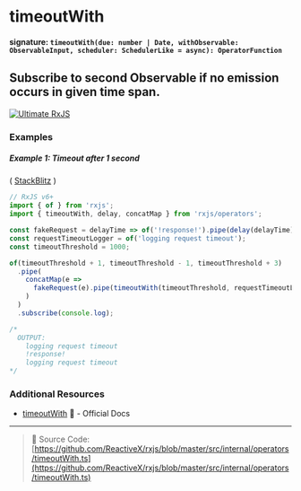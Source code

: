 # timeoutWith

#### signature: `timeoutWith(due: number | Date, withObservable: ObservableInput, scheduler: SchedulerLike = async): OperatorFunction`

## Subscribe to second Observable if no emission occurs in given time span.

[![Ultimate RxJS](https://ultimatecourses.com/static/banners/banner-rxjs.svg 'Ultimate RxJS')](https://ultimatecourses.com/courses/rxjs?ref=4)

### Examples

##### Example 1: Timeout after 1 second

(
[StackBlitz](https://stackblitz.com/edit/rxjs-timeoutwith?file=index.ts&devtoolsheight=100)
)

```js
// RxJS v6+
import { of } from 'rxjs';
import { timeoutWith, delay, concatMap } from 'rxjs/operators';

const fakeRequest = delayTime => of('!response!').pipe(delay(delayTime));
const requestTimeoutLogger = of('logging request timeout');
const timeoutThreshold = 1000;

of(timeoutThreshold + 1, timeoutThreshold - 1, timeoutThreshold + 3)
  .pipe(
    concatMap(e =>
      fakeRequest(e).pipe(timeoutWith(timeoutThreshold, requestTimeoutLogger))
    )
  )
  .subscribe(console.log);

/*
  OUTPUT:
    logging request timeout
    !response!
    logging request timeout
*/
```

### Additional Resources

- [timeoutWith](https://rxjs-dev.firebaseapp.com/api/operators/timeoutWith) 📰 -
  Official Docs

---

> 📁 Source Code:
> [https://github.com/ReactiveX/rxjs/blob/master/src/internal/operators/timeoutWith.ts](https://github.com/ReactiveX/rxjs/blob/master/src/internal/operators/timeoutWith.ts)
